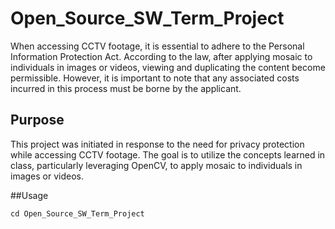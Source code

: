 # Open_Source_SW_Term_Project
When accessing CCTV footage, it is essential to adhere to the Personal Information Protection Act. According to the law, after applying mosaic to individuals in images or videos, viewing and duplicating the content become permissible. However, it is important to note that any associated costs incurred in this process must be borne by the applicant.


## Purpose
This project was initiated in response to the need for privacy protection while accessing CCTV footage. The goal is to utilize the concepts learned in class, particularly leveraging OpenCV, to apply mosaic to individuals in images or videos.

##Usage
```git clone https://github.com/Seunghee-Ma/Open_Source_SW_Term_Project.git
cd Open_Source_SW_Term_Project
```
